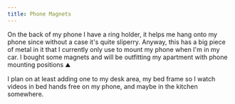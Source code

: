 ```yaml
---
title: Phone Magnets
---
```


On the back of my phone I have a ring holder, it helps me hang onto my phone since without a case it's quite sliperry.
Anyway, this has a big piece of metal in it that I currently only use to mount my phone when I'm in my car.
I bought some magnets and will be outfitting my apartment with phone mounting positions :mountain:

I plan on at least adding one to my desk area, my bed frame so I watch videos in bed hands free on my phone, and maybe in the kitchen somewhere.
